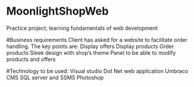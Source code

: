 # MoonlightShopWeb
Practice project, learning fundamentals of web development 

#Business requirements
Client has asked for a website to facilitate order handling.
The key points are:
Display offers
Display products
Order products
Sleek design with shop’s theme
Panel to be able to modify products and offers

#Technology to be used:
Visual studio
Dot Net web application
Umbraco CMS
SQL server and SSMS
Photoshop
